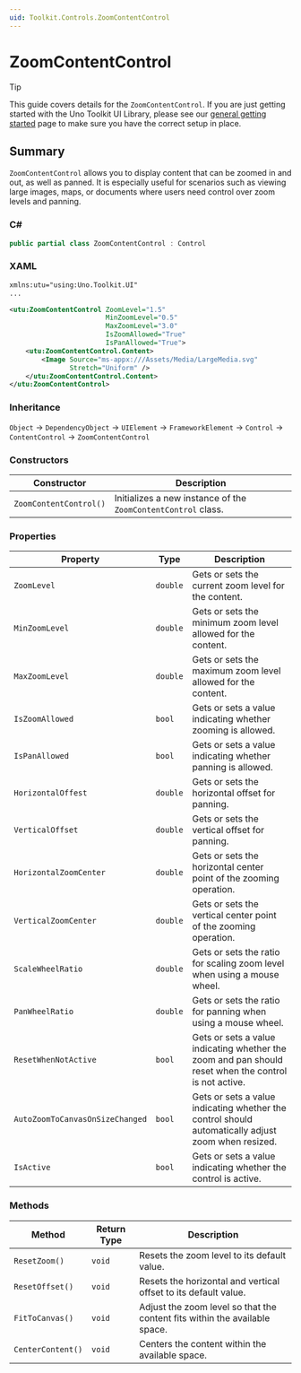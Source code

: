 ```yaml
---
uid: Toolkit.Controls.ZoomContentControl
---
```


# ZoomContentControl

> [!TIP]
> This guide covers details for the `ZoomContentControl`. If you are just getting started with the Uno Toolkit UI Library, please see our [general getting started](../getting-started.md) page to make sure you have the correct setup in place.

## Summary

`ZoomContentControl` allows you to display content that can be zoomed in and out, as well as panned. It is especially useful for scenarios such as viewing large images, maps, or documents where users need control over zoom levels and panning.

### C\#

```csharp
public partial class ZoomContentControl : Control
```

### XAML

```xml
xmlns:utu="using:Uno.Toolkit.UI"
...

<utu:ZoomContentControl ZoomLevel="1.5"
                        MinZoomLevel="0.5"
                        MaxZoomLevel="3.0"
                        IsZoomAllowed="True"
                        IsPanAllowed="True">
    <utu:ZoomContentControl.Content>
        <Image Source="ms-appx:///Assets/Media/LargeMedia.svg"
               Stretch="Uniform" />
    </utu:ZoomContentControl.Content>
</utu:ZoomContentControl>
```

### Inheritance

`Object` &#8594; `DependencyObject` &#8594; `UIElement` &#8594; `FrameworkElement` &#8594; `Control` &#8594; `ContentControl` &#8594; `ZoomContentControl`

### Constructors

| Constructor| Description|
|----------------|-------------------------------------------------------|
| `ZoomContentControl()`|Initializes a new instance of the `ZoomContentControl` class.|

### Properties

| Property| Type | Description |
|-|-|-|
| `ZoomLevel` | `double` | Gets or sets the current zoom level for the content. |
| `MinZoomLevel` | `double` | Gets or sets the minimum zoom level allowed for the content. |
| `MaxZoomLevel` | `double` | Gets or sets the maximum zoom level allowed for the content. |
| `IsZoomAllowed` | `bool` | Gets or sets a value indicating whether zooming is allowed. |
| `IsPanAllowed` | `bool` | Gets or sets a value indicating whether panning is allowed. |
| `HorizontalOffest` | `double` | Gets or sets the horizontal offset for panning. |
| `VerticalOffset` | `double` | Gets or sets the vertical offset for panning. |
| `HorizontalZoomCenter` | `double` | Gets or sets the horizontal center point of the zooming operation. |
| `VerticalZoomCenter` | `double` | Gets or sets the vertical center point of the zooming operation. |
| `ScaleWheelRatio` | `double` | Gets or sets the ratio for scaling zoom level when using a mouse wheel. |
| `PanWheelRatio` | `double` | Gets or sets the ratio for panning when using a mouse wheel. |
| `ResetWhenNotActive` | `bool` | Gets or sets a value indicating whether the zoom and pan should reset when the control is not active. |
| `AutoZoomToCanvasOnSizeChanged` | `bool` | Gets or sets a value indicating whether the control should automatically adjust zoom when resized. |
| `IsActive` | `bool` | Gets or sets a value indicating whether the control is active. |

### Methods

| Method| Return Type| Description|
|-----------------------|------------------------------|----------------------------------------------------------------------------------------------------------------------------------------------------------------------------------------------------------------------------------------------------------------------------------------------------------------------------------------------------------|
| `ResetZoom()`| `void`| Resets the zoom level to its default value.|
| `ResetOffset()`| `void`| Resets the horizontal and vertical offset to its default value. |
| `FitToCanvas()`| `void`| Adjust the zoom level so that the content fits within the available space.|
| `CenterContent()`| `void`| Centers the content within the available space.|
